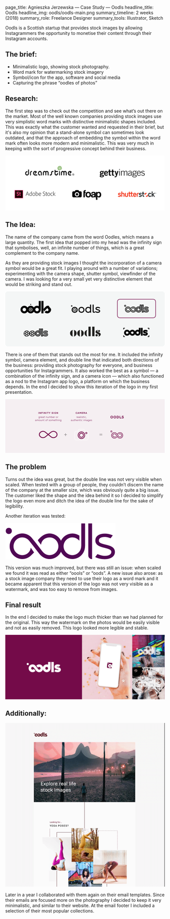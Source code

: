 page_title: Agnieszka Jerzewska — Case Study — Oodls
headline_title: Oodls
headline_img: oodls/oodls-main.png
summary_timeline: 2 weeks (2018)
summary_role: Freelance Designer
summary_tools: Illustrator, Sketch

Oodls is a Scottish startup that provides stock images by allowing Instagrammers the opportunity to
monetise their content through their Instagram accounts.

## The brief:

* Minimalistic logo, showing stock photography. 
* Word mark for watermarking stock imagery
* Symbol/icon for the app, software and social media 
* Capturing the phrase “oodles of photos”

## Research:

The first step was to check out the competition and see what’s out there on the market. Most of the well known companies 
providing stock images use very simplistic word marks with distinctive minimalistic shapes included. 
This was exactly what the customer wanted and requested in their brief, but it's also my opinion that a stand-alone symbol
can sometimes look outdated, and that the approach of embedding the symbol within the word mark often looks more modern and minimalistic.
This was very much in keeping with the sort of progressive concept behind their business.

<div class="research" title="Logo research">
    <img src="/resources/img/case-studies/pages/oodls/oodls-inspi.png" 
    alt="Research into other branding, showing the logos of competitors Dreamstime, GettyImages, ShutterStock, foap and Adobe Stock"/>
</div>

## The Idea:

The name of the company came from the word Oodles, which means a large quantity. The first idea that popped into my head was 
the infinity sign that symbolises, well, an infinite number of things, which is a great complement to the company name.
 
As they are providing stock images I thought the incorporation of a camera symbol would be a great fit.
I playing around with a number of variations; experimenting with the camera shape, shutter symbol, viewfinder of the camera. I was 
looking for a very small yet very distinctive element that would be striking and stand out.

<div class="examples">
    <img src="/resources/img/case-studies/pages/oodls/oodls-logo1.png" 
    alt="A number of logo variations incorporating a variety of camera and infinity symbol inspired aspects." />
</div>

There is one of them that stands out the most for me. It included the infinity symbol, camera element, 
and double line that indicated both directions of the business: providing stock photography for everyone, and business 
opportunities for Instagrammers. It also worked the best as a symbol &mdash; a combination of the infinity sign, 
and a camera icon &mdash; which also functioned as a nod to the Instagram app logo, a platform on which the business depends.
In the end I decided to show this iteration of the logo in my first presentation.

<div class="reveal">
    <img src="/resources/img/case-studies/pages/oodls/oodls-logo2.png" 
    alt="A breakdown of the new logo proposal showing the combination of the infinity symbol with a simple pictograph of a camera to 
    produce the Oodls brand name." />
</div>

## The problem

Turns out the idea was great, but the double line was not very visible when scaled.
When tested with a group of people, they couldn’t discern the name of the company at the
smaller size, which was obviously quite a big issue. The customer liked the
shape and the idea behind it so I decided to simplify the logo even more and
ditch the idea of the double line for the sake of legibility.

Another iteration was tested:

<div class="iterate">
    <img src="/resources/img/case-studies/pages/oodls/oodls-logo3.png" 
    alt="A simplified version of the logo with the brand name written with a single stroke."/>
</div>

This version was much improved, but there was still an issue: when scaled we found it was read as either “oools” or “oods”. 
A new issue also arose: as a stock image company they need to use their logo as a word mark and it became apparent 
that this version of the logo was not very visible as a watermark, and was too easy to remove from images.

## Final result

In the end I decided to make the logo much thicker than we had planned for the
original. This way the watermark on the photos would be easily visible and not as
easily removed. This logo looked more legible and stable.

<div class="result oodls">
    <!-- img src="/resources/img/case-studies/pages/oodls/oodls-final4.png" 
    alt="A hero shot of the final Oodls logo, a bolder and more impactful version of the revised version." />
    <img src="/resources/img/case-studies/pages/oodls/oodls-final2.png" 
    alt="Showing the condensed version of the logo for use as an app icon." />
    <img src="/resources/img/case-studies/pages/oodls/oodls-final3.png" 
    alt="The logo shown in situ as a watermark on a pair of stock photos: one a photo of a great dane, and the other a 
    table setting." -->
    <img src="/resources/img/case-studies/pages/oodls/oodls-final.png" />
</div>


## Additionally:

<div class="additional">
     <img src="/resources/img/case-studies/pages/oodls/oodls-email-scroll.gif" 
    alt="An animation showing the scrolling of the Oodls email template that shows off a selection of Instagram stock photograph." />
</div>

Later in a year I collaborated with them again on their email templates.
Since their emails are focused more on the photography I decided to keep it very minimalistic, and similar to their website. 
At the email footer I included a selection of their most popular collections.